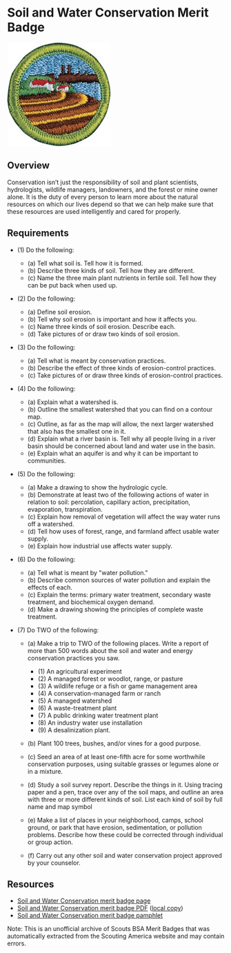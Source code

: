 

# Soil and Water Conservation Merit Badge

![Soil and Water Conservation Merit Badge](images/soil-and-water-conservation-merit-badge.jpg)

## Overview



Conservation isn’t just the responsibility of soil and plant scientists, hydrologists, wildlife managers, landowners, and the forest or mine owner alone. It is the duty of every person to learn more about the natural resources on which our lives depend so that we can help make sure that these resources are used intelligently and cared for properly.

## Requirements

* (1) Do the following:
    * (a) Tell what soil is. Tell how it is formed.
    * (b) Describe three kinds of soil. Tell how they are different.
    * (c) Name the three main plant nutrients in fertile soil. Tell how they can be put back when used up.


* (2) Do the following:
    * (a) Define soil erosion.
    * (b) Tell why soil erosion is important and how it affects you.
    * (c) Name three kinds of soil erosion. Describe each.
    * (d) Take pictures of or draw two kinds of soil erosion.


* (3) Do the following:
    * (a) Tell what is meant by conservation practices.
    * (b) Describe the effect of three kinds of erosion-control practices.
    * (c) Take pictures of or draw three kinds of erosion-control practices.


* (4) Do the following:
    * (a) Explain what a watershed is.
    * (b) Outline the smallest watershed that you can find on a contour map.
    * (c) Outline, as far as the map will allow, the next larger watershed that also has the smallest one in it.
    * (d) Explain what a river basin is. Tell why all people living in a river basin should be concerned about land and water use in the basin.
    * (e) Explain what an aquifer is and why it can be important to communities.


* (5) Do the following:
    * (a) Make a drawing to show the hydrologic cycle.
    * (b) Demonstrate at least two of the following actions of water in relation to soil: percolation, capillary action, precipitation, evaporation, transpiration.
    * (c) Explain how removal of vegetation will affect the way water runs off a watershed.
    * (d) Tell how uses of forest, range, and farmland affect usable water supply.
    * (e) Explain how industrial use affects water supply.


* (6) Do the following:
    * (a) Tell what is meant by "water pollution."
    * (b) Describe common sources of water pollution and explain the effects of each.
    * (c) Explain the terms: primary water treatment, secondary waste treatment, and biochemical oxygen demand.
    * (d) Make a drawing showing the principles of complete waste treatment.


* (7) Do TWO of the following:
    * (a) Make a trip to TWO of the following places. Write a report of more than 500 words about the soil and water and energy conservation practices you saw.
        * (1) An agricultural experiment
        * (2) A managed forest or woodlot, range, or pasture
        * (3) A wildlife refuge or a fish or game management area
        * (4) A conservation-managed farm or ranch
        * (5) A managed watershed
        * (6) A waste-treatment plant
        * (7) A public drinking water treatment plant
        * (8) An industry water use installation
        * (9) A desalinization plant.


    * (b) Plant 100 trees, bushes, and/or vines for a good purpose.
    * (c) Seed an area of at least one-fifth acre for some worthwhile conservation purposes, using suitable grasses or legumes alone or in a mixture.
    * (d) Study a soil survey report. Describe the things in it. Using tracing paper and a pen, trace over any of the soil maps, and outline an area with three or more different kinds of soil. List each kind of soil by full name and map symbol
    * (e) Make a list of places in your neighborhood, camps, school ground, or park that have erosion, sedimentation, or pollution problems. Describe how these could be corrected through individual or group action.
    * (f) Carry out any other soil and water conservation project approved by your counselor.




## Resources

- [Soil and Water Conservation merit badge page](https://www.scouting.org/merit-badges/soil-and-water-conservation/)
- [Soil and Water Conservation merit badge PDF](https://filestore.scouting.org/filestore/Merit_Badge_ReqandRes/Pamphlets/Soil%20and%20Water%20Conservation.pdf) ([local copy](files/soil-and-water-conservation-merit-badge.pdf))
- [Soil and Water Conservation merit badge pamphlet](https://www.scoutshop.org/soil-water-conservation-merit-badge-pamphlet-649768.html)

Note: This is an unofficial archive of Scouts BSA Merit Badges that was automatically extracted from the Scouting America website and may contain errors.